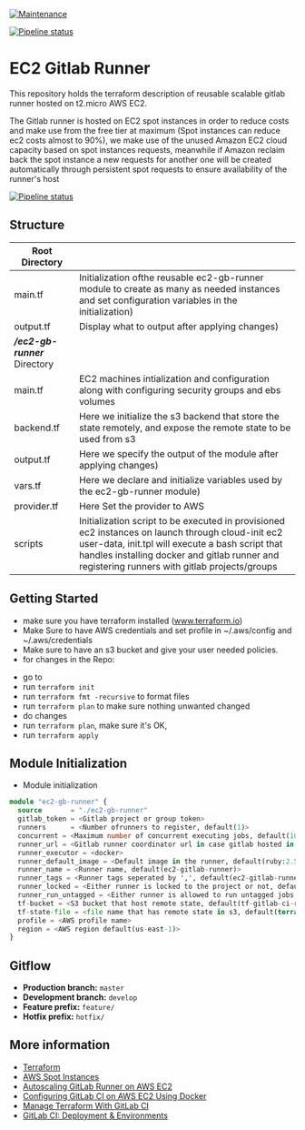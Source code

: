 [![Maintenance](https://img.shields.io/badge/Maintained%3F-yes-green.svg)](https://GitHub.com/Naereen/StrapDown.js/graphs/commit-activity)

[![Pipeline status](https://gitlab.com/lifecycle.one/ec2-gitlab-runner/badges/master/pipeline.svg)](https://gitlab.com/lifecycle.one/ec2-gitlab-runner/-/commits/master)


# EC2 Gitlab Runner

This repository holds the terraform description of reusable scalable gitlab runner hosted on t2.micro AWS EC2.

The Gitlab runner is hosted on EC2 spot instances in order to reduce costs and make use from the free tier at maximum (Spot instances can reduce ec2 costs almost to 90%), we make use of the unused Amazon EC2 cloud capacity based on spot instances requests, meanwhile if Amazon reclaim back the spot instance a new requests for another one will be created automatically through persistent spot requests to ensure availability of the runner's host

[![Pipeline status](https://gitlab.com/lifecycle.one/infrastructure/badges/master/pipeline.svg)](https://gitlab.com/lifecycle.one/infrastructure/-/commits/master)


##  Structure

| **Root Directory** ||
|--- |--- |
|main.tf|Initialization ofthe reusable ec2-gb-runner module to create as many as needed instances and set configuration variables in the initialization) |
|output.tf|Display what to output after applying changes) |
|       ***/ec2-gb-runner*** Directory | |
|main.tf |EC2 machines intialization and configuration along with configuring security groups and ebs volumes |
|backend.tf|Here we initialize the s3 backend that store the state remotely, and expose the remote state to be used from s3|
|output.tf |Here we specify the output of the module after applying changes) | 
|vars.tf |Here we declare and initialize variables used by the ec2-gb-runner module) |
|provider.tf |Here Set the provider to AWS |
|scripts | Initialization script to be executed in provisioned ec2 instances on launch through cloud-init ec2 user-data, init.tpl will execute a bash script that handles installing docker and gitlab runner and registering runners with gitlab projects/groups|



## Getting Started

-  make sure you have terraform installed (www.terraform.io)
-  Make Sure to have AWS credentials and set profile in ~/.aws/config and ~/.aws/credentials
- Make sure to have an s3 bucket and give your user needed policies.
-  for changes in the Repo:
  * go to <root>
  * run `terraform init`
  * run `terraform fmt -recursive` to format files
  * run `terraform plan` to make sure nothing unwanted changed
  * do changes
  * run `terraform plan`, make sure it's OK, 
  * run `terraform apply`
## Module Initialization
- Module initialization
```terraform
module "ec2-gb-runner" {
  source       = "./ec2-gb-runner"
  gitlab_token = <Gitlab project or group token>
  runners      = <Number ofrunners to register, default(1)>
  concurrent = <Maximum number of concurrent executing jobs, default(10)>
  runner_url = <Gitlab runner coordinator url in case gitlab hosted in yoru server, default(https://gitlab.com)>
  runner_executor = <docker>
  runner_default_image = <Default image in the runner, default(ruby:2.5)>
  runner_name = <Runner name, default(ec2-gitlab-runner)>
  runner_tags = <Runner tags seperated by ',', default(ec2-gitlab-runner)>
  runner_locked = <Either runner is locked to the project or not, default(false)>
  runner_run_untagged = <Either runner is allowed to run untagged jobs, default(true)>
  tf-bucket = <S3 bucket that host remote state, default(tf-gitlab-ci-runner)>
  tf-state-file = <file name that has remote state in s3, default(terraform.tfstate)>
  profile = <AWS profile name>
  region = <AWS region default(us-east-1)>
}
```
  
## Gitflow

* **Production branch:** `master`
* **Development branch:** `develop`
* **Feature prefix:** `feature/`
* **Hotfix prefix:** `hotfix/`

## More information

* [Terraform](www.terraform.io)
* [AWS Spot Instances](https://docs.aws.amazon.com/AWSEC2/latest/UserGuide/using-spot-instances.html)
* [Autoscaling GitLab Runner on AWS EC2](https://docs.gitlab.com/runner/configuration/runner_autoscale_aws/)
* [Configuring GitLab CI on AWS EC2 Using Docker](https://hackernoon.com/configuring-gitlab-ci-on-aws-ec2-using-docker-7c359d513a46)
* [Manage Terraform With GitLab CI](https://medium.com/@dbourgeois23/manage-terraform-with-gitlab-ci-5c24005eb62a)
* [GitLab CI: Deployment & Environments](https://about.gitlab.com/blog/2016/08/26/ci-deployment-and-environments/)

